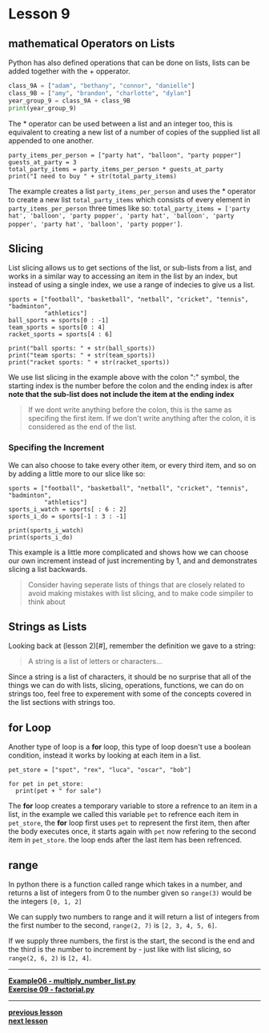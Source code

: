 # Lesson 9

## mathematical Operators on Lists

Python has also defined operations that can be done on lists, lists can be added
together with the + opperator.
```python
class_9A = ["adam", "bethany", "connor", "danielle"]
class_9B = ["amy", "brandon", "charlotte", "dylan"]
year_group_9 = class_9A + class_9B
print(year_group_9)
```
The * operator can be used between a list and an integer too, this is equivalent
to creating a new list of a number of copies of the supplied list all appended
to one another.
```python3
party_items_per_person = ["party hat", "balloon", "party popper"]
guests_at_party = 3
total_party_items = party_items_per_person * guests_at_party
print("I need to buy " + str(total_party_items)
```
The example creates a list `party_items_per_person` and uses the * operator to
create a new list `total_party_items` which consists of every element in
`party_items_per_person` three times like so: `total_party_items = ['party hat',
'balloon', 'party popper', 'party hat', 'balloon', 'party popper', 'party hat',
'balloon', 'party popper']`.

## Slicing

List slicing allows us to get sections of the list, or sub-lists from a list,
and works in a similar way to accessing an item in the list by an index, but
instead of using a single index, we use a range of indecies to give us a list.
```python3
sports = ["football", "basketball", "netball", "cricket", "tennis", "badminton",
          "athletics"]
ball_sports = sports[0 : -1]
team_sports = sports[0 : 4]
racket_sports = sports[4 : 6]

print("ball sports: " + str(ball_sports))
print("team sports: " + str(team_sports))
print("racket sports: " + str(racket_sports))
```
We use list slicing in the example above with the colon ":" symbol, the starting
index is the number before the colon and the ending index is after **note that
the sub-list does not include the item at the ending index**

> If we dont write anything before the colon, this is the same as specifing the
> first item. If we don't write anything after the colon, it is considered as
> the end of the list.

### Specifing the Increment

We can also choose to take every other item, or every third item, and so on by
adding a little more to our slice like so:
```python3
sports = ["football", "basketball", "netball", "cricket", "tennis", "badminton",
          "athletics"]
sports_i_watch = sports[ : 6 : 2]
sports_i_do = sports[-1 : 3 : -1]

print(sports_i_watch)
print(sports_i_do)
```
This example is a little more complicated and shows how we can choose our own
increment instead of just incrementing by 1, and and demonstrates slicing a list
backwards.

> Consider having seperate lists of things that are closely related to avoid
> making mistakes with list slicing, and to make code simpiler to think about

## Strings as Lists

Looking back at (lesson 2)[#], remember the definition we gave to a string:

> A string is a list of letters or characters...

Since a string is a list of characters, it should be no surprise that all of the
things we can do with lists, slicing, operations, functions, we can do on
strings too, feel free to experement with some of the concepts covered in the
list sections with strings too.

## for Loop

Another type of loop is a **for** loop, this type of loop doesn't use a boolean
condition, instead it works by looking at each item in a list.
```python3
pet_store = ["spot", "rex", "luca", "oscar", "bob"]

for pet in pet_store:
  print(pet + " for sale")
```
The **for** loop creates a temporary variable to store a refrence to an item in
a list, in the example we called this variable `pet` to refrence each item in
`pet_store`, the **for** loop first uses `pet` to represent the first item, then
after the body executes once, it starts again with `pet` now refering to the
second item in `pet_store`. the loop ends after the last item has been
refrenced.

## range

In python there is a function called range which takes in a number, and returns
a list of integers from 0 to the number given so `range(3)` would be the
integers `[0, 1, 2]`

We can supply two numbers to range and it will return a list of integers from
the first number to the second, `range(2, 7)` is `[2, 3, 4, 5, 6]`.

If we supply three numbers, the first is the start, the second is the end and
the third is the number to increment by - just like with list slicing, so
`range(2, 6, 2)` is `[2, 4]`.

---
**[Example06 - multiply_number_list.py](../examples/multiply_number_list.py)**  
**[Exercise 09 - factorial.py](../exercises/factorial.py)**  

---
**[previous lesson](./Lesson08.md)**  
**[next lesson](./Lesson10.md)**
